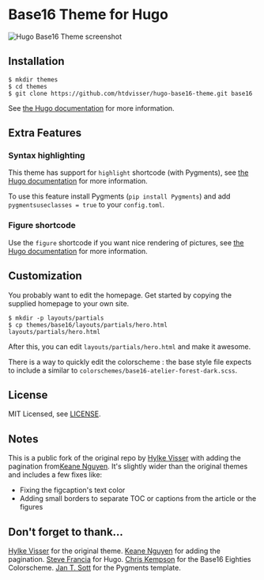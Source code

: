 # Base16 Theme for Hugo

![Hugo Base16 Theme screenshot](https://raw.githubusercontent.com/htdvisser/hugo-base16-theme/master/images/screenshot.png)

## Installation

    $ mkdir themes
    $ cd themes
    $ git clone https://github.com/htdvisser/hugo-base16-theme.git base16

See [the Hugo documentation](http://gohugo.io/themes/installing/) for more information.

## Extra Features

### Syntax highlighting

This theme has support for `highlight` shortcode (with Pygments),
see [the Hugo documentation](http://gohugo.io/extras/highlighting/) for more information.

To use this feature install Pygments (`pip install Pygments`) and add `pygmentsuseclasses = true` to your `config.toml`.

### Figure shortcode

Use the `figure` shortcode if you want nice rendering of pictures, see [the Hugo documentation](http://gohugo.io/extras/shortcodes/) for more information.


## Customization

You probably want to edit the homepage. Get started by copying the supplied homepage to your own site.

    $ mkdir -p layouts/partials
    $ cp themes/base16/layouts/partials/hero.html layouts/partials/hero.html

After this, you can edit `layouts/partials/hero.html` and make it awesome.

There is a way to quickly edit the colorscheme : the base style file expects to include a
similar to `colorschemes/base16-atelier-forest-dark.scss`.


## License

MIT Licensed, see [LICENSE](https://github.com/htdvisser/hugo-base16-theme/blob/master/LICENSE).


## Notes

This is a public fork of the original repo by [Hylke Visser] with adding the pagination from[Keane Nguyen]. It's slightly wider than the original themes and includes a few fixes like:

- Fixing the figcaption's text color
- Adding small borders to separate TOC or captions from the article or the figures


## Don't forget to thank...
[Hylke Visser] for the original theme.
[Keane Nguyen] for adding the pagination.
[Steve Francia](https://github.com/spf13) for Hugo.
[Chris Kempson](http://chriskempson.com) for the Base16 Eighties Colorscheme.
[Jan T. Sott](https://github.com/idleberg) for the Pygments template.

[Hylke Visser]:https://github.com/htdvisser/
[Keane Nguyen]:https://github.com/keanemind